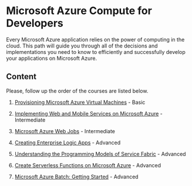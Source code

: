 # Microsoft Azure Compute for Developers
Every Microsoft Azure application relies on the power of computing in the cloud. This path will guide you through all of the decisions and implementations you need to know to efficiently and successfully develop your applications on Microsoft Azure.

## Content

Please, follow up the order of the courses are listed below.

1. [Provisioning Microsoft Azure Virtual Machines](https://app.pluralsight.com/library/courses/microsoft-azure-virtual-machines-provisioning) - Basic

2. [Implementing Web and Mobile Services on Microsoft Azure](https://app.pluralsight.com/library/courses/microsoft-azure-implement-web-mobile-services) - Intermediate

3. [Microsoft Azure Web Jobs](https://app.pluralsight.com/library/courses/microsoft-azure-web-jobs) - Intermediate

4. [Creating Enterprise Logic Apps](https://app.pluralsight.com/library/courses/microsoft-azure-enterprise-logic-app-creating) - Advanced

5. [Understanding the Programming Models of Service Fabric](https://app.pluralsight.com/library/courses/azure-service-fabric-programming-models) - Advanced

6. [Create Serverless Functions on Microsoft Azure](https://app.pluralsight.com/library/courses/microsoft-azure-serverless-functions-create) - Advanced

7. [Microsoft Azure Batch: Getting Started](https://app.pluralsight.com/library/courses/microsoft-azure-batch-getting-started) - Advanced